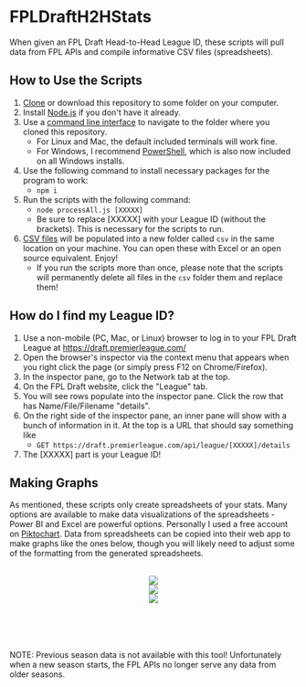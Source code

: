 # FPLDraftH2HStats
When given an FPL Draft Head-to-Head League ID, these scripts will pull data from FPL APIs and compile informative CSV files (spreadsheets).

## How to Use the Scripts
1. [Clone](https://docs.github.com/en/repositories/creating-and-managing-repositories/cloning-a-repository) or download this repository to some folder on your computer.
2. Install [Node.js](https://nodejs.org/en/download/) if you don't have it already.
3. Use a [command line interface](https://medium.com/swlh/how-to-use-the-command-line-interface-cli-9c8b70e568e) to navigate to the folder where you cloned this repository.
    * For Linux and Mac, the default included terminals will work fine.
    * For Windows, I recommend [PowerShell](https://docs.microsoft.com/en-us/powershell/), which is also now included on all Windows installs.
4. Use the following command to install necessary packages for the program to work:
    * `npm i`
5. Run the scripts with the following command:
    * `node processAll.js [XXXXX]`
    * Be sure to replace \[XXXXX\] with your League ID (without the brackets). This is necessary for the scripts to run.
6. [CSV files](https://en.wikipedia.org/wiki/Comma-separated_values) will be populated into a new folder called `csv` in the same location on your machine. You can open these with Excel or an open source equivalent. Enjoy!
    * If you run the scripts more than once, please note that the scripts will permanently delete all files in the `csv` folder them and replace them!

## How do I find my League ID?
1. Use a non-mobile (PC, Mac, or Linux) browser to log in to your FPL Draft League at https://draft.premierleague.com/
2. Open the browser's inspector via the context menu that appears when you right click the page (or simply press F12 on Chrome/Firefox).
3. In the inspector pane, go to the Network tab at the top.
4. On the FPL Draft website, click the "League" tab.
5. You will see rows populate into the inspector pane. Click the row that has Name/File/Filename "details".
6. On the right side of the inspector pane, an inner pane will show with a bunch of information in it. At the top is a URL that should say something like
    *  `GET https://draft.premierleague.com/api/league/[XXXXX]/details`
7. The \[XXXXX\] part is your League ID!

## Making Graphs
As mentioned, these scripts only create spreadsheets of your stats. Many options are available to make data visualizations of the spreadsheets - Power BI and Excel are powerful options. Personally I used a free account on [Piktochart](https://piktochart.com/). Data from spreadsheets can be copied into their web app to make graphs like the ones below, though you will likely need to adjust some of the formatting from the generated spreadsheets.
<br/>
<br/>
<p align="center">
  <img src="https://i.imgur.com/An3b0mn.png">
<br/>
  <img src="https://i.imgur.com/pnM2gCD.png">
<br/>
  <img src="https://i.imgur.com/JnLAn3X.png">
</p>
<br/>
<br/>
<br/>
<br/>
NOTE: Previous season data is not available with this tool! Unfortunately when a new season starts, the FPL APIs no longer serve any data from older seasons.
